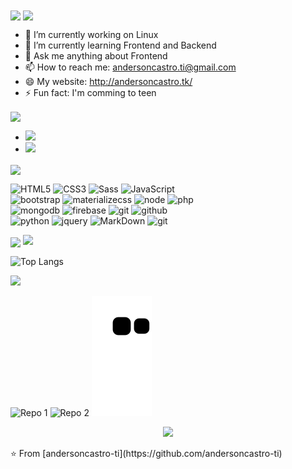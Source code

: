 <img align="center" src="https://raw.githubusercontent.com/andersoncastro-ti/andersoncastro-ti/master/assets/banner.gif"/>

<img align="center" src="https://github.com/andersoncastro-ti/andersoncastro-ti/blob/master/assets/about.png?raw=true"/>

- 🔭 I’m currently working on Linux
- 🌱 I’m currently learning Frontend and Backend
- 💬 Ask me anything about Frontend
- 📫 How to reach me: andersoncastro.ti@gmail.com
- 😄 My website: http://andersoncastro.tk/
- ⚡ Fun fact: I'm comming to teen

<img align="center" src="https://github.com/andersoncastro-ti/andersoncastro-ti/blob/master/assets/connect.png?raw=true"/>

- <a href="https://www.linkedin.com/in/anderson-sousa-de-castro-771224160/"><img src="https://img.shields.io/badge/LinkedIn-0077B5?style=for-the-badge&logo=linkedin&logoColor=white"/></a>
- <a href="http://andersoncastro.tk/"><img height="30px" src="https://img.shields.io/badge/My%20Website:%20andersoncastro.tk-0078D4?style=for-the-badge&logo=google%20chrome&logoColor=white"/></a>

<img align="center" src="https://github.com/andersoncastro-ti/andersoncastro-ti/blob/master/assets/skills.png?raw=true">

![HTML5](https://img.shields.io/badge/html%205-grey?style=for-the-badge&logo=html5&logoColor=white&labelColor=0078D4)
![CSS3](https://img.shields.io/badge/css%203-grey?style=for-the-badge&logo=css3&logoColor=white&labelColor=0078D4)
![Sass](https://img.shields.io/badge/sass-grey?style=for-the-badge&logo=sass&logoColor=white&labelColor=0078D4)
![JavaScript](https://img.shields.io/badge/-JavaScript-grey?style=for-the-badge&logo=javascript&logoColor=white&labelColor=0078D4)
<br>
![bootstrap](https://img.shields.io/badge/-bootstrap-grey?style=for-the-badge&logo=bootstrap&logoColor=white&labelColor=0078D4)
![materializecss](https://img.shields.io/badge/Materialize%20css-grey?style=for-the-badge&logo=google&logoColor=white&labelColor=0078D4)
![node](https://img.shields.io/badge/-node-grey?style=for-the-badge&logo=node.js&logoColor=white&labelColor=0078D4)
![php](https://img.shields.io/badge/-php-grey?style=for-the-badge&logo=php&logoColor=white&labelColor=0078D4)
<br>
![mongodb](https://img.shields.io/badge/-mongodb-grey?style=for-the-badge&logo=mongodb&logoColor=white&labelColor=0078D4)
![firebase](https://img.shields.io/badge/-firebase-grey?style=for-the-badge&logo=firebase&logoColor=white&labelColor=0078D4)
![git](https://img.shields.io/badge/-git-grey?style=for-the-badge&logo=git&logoColor=white&labelColor=0078D4)
![github](https://img.shields.io/badge/-github-grey?style=for-the-badge&logo=github&logoColor=white&labelColor=0078D4)
<br>
![python](https://img.shields.io/badge/-python-grey?style=for-the-badge&logo=python&logoColor=white&labelColor=0078D4)
![jquery](https://img.shields.io/badge/-jquery-grey?style=for-the-badge&logo=jquery&logoColor=white&labelColor=0078D4)
![MarkDown](https://img.shields.io/badge/-Markdown-grey?style=for-the-badge&logo=Markdown&logoColor=white&labelColor=0078D4)
![git](https://img.shields.io/badge/-git-grey?style=for-the-badge&logo=git&logoColor=white&labelColor=0078D4)


<img align="center" src="https://github.com/andersoncastro-ti/andersoncastro-ti/blob/master/assets/git.png?raw=true"/>

<img src="https://github-readme-stats.vercel.app/api?username=andersoncastro-ti&show_icons=true&theme=radical&title_color=0078D4&text_color=fff&icon_color=0078D4">

![Top Langs](https://github-readme-stats.vercel.app/api/top-langs/?username=andersoncastro-ti&theme=radical&title_color=0078D4&text_color=fff)

<img src="https://github.com/andersoncastro-ti/andersoncastro-ti/blob/master/assets/repo.png?raw=true">

![Repo 1](https://github-readme-stats.vercel.app/api/pin/?username=andersoncastro-ti&repo=sprintnote&show_icons=true&theme=radical&title_color=0078D4&text_color=fff&icon_color=0078D4)
![Repo 2](https://github-readme-stats.vercel.app/api/pin/?username=andersoncastro-ti&repo=covid-chatbot&show_icons=true&theme=radical&title_color=0078D4&text_color=fff&icon_color=0078D4)
![Snake animation](https://github.com/rafaballerini/rafaballerini/blob/output/github-contribution-grid-snake.svg)

<p align="center">
<img src="https://visitor-badge.laobi.icu/badge?page_id=andersoncastro-ti" id="counter">
</p>
⭐️ From [andersoncastro-ti](https://github.com/andersoncastro-ti)
